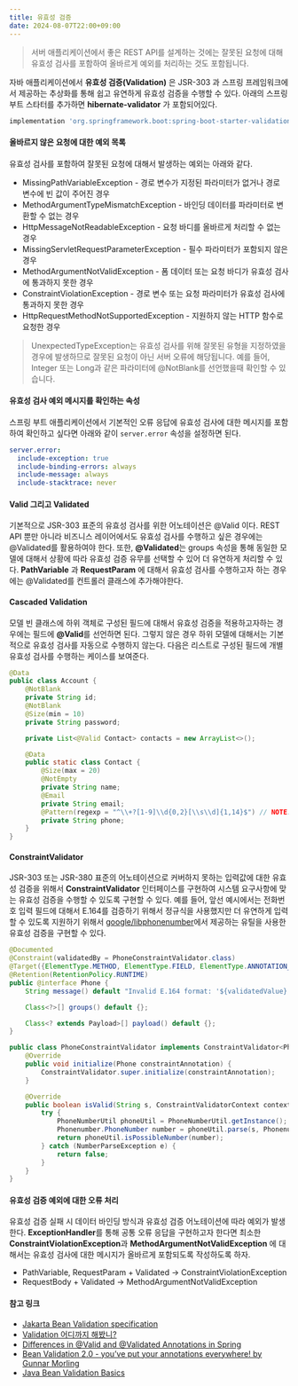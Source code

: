 ```yaml
---
title: 유효성 검증
date: 2024-08-07T22:00+09:00
---
```


> 서버 애플리케이션에서 좋은 REST API를 설계하는 것에는 잘못된 요청에 대해 유효성 검사를 포함하여 올바르게 예외를 처리하는 것도 포함됩니다.

자바 애플리케이션에서 **유효성 검증(Validation)** 은 JSR-303 과 스프링 프레임워크에서 제공하는 추상화를 통해 쉽고 유연하게 유효성 검증을 수행할 수 있다. 아래의 스프링 부트 스타터를 추가하면 **hibernate-validator** 가 포함되어있다.

```groovy build.gradle
implementation 'org.springframework.boot:spring-boot-starter-validation'
```

#### 올바르지 않은 요청에 대한 예외 목록

유효성 검사를 포함하여 잘못된 요청에 대해서 발생하는 예외는 아래와 같다.

- MissingPathVariableException - 경로 변수가 지정된 파라미터가 없거나 경로 변수에 빈 값이 주어진 경우
- MethodArgumentTypeMismatchException - 바인딩 데이터를 파라미터로 변환할 수 없는 경우
- HttpMessageNotReadableException - 요청 바디를 올바르게 처리할 수 없는 경우
- MissingServletRequestParameterException - 필수 파라미터가 포함되지 않은 경우
- MethodArgumentNotValidException - 폼 데이터 또는 요청 바디가 유효성 검사에 통과하지 못한 경우
- ConstraintViolationException - 경로 변수 또는 요청 파라미터가 유효성 검사에 통과하지 못한 경우
- HttpRequestMethodNotSupportedException - 지원하지 않는 HTTP 함수로 요청한 경우

> UnexpectedTypeException는 유효성 검사를 위해 잘못된 유형을 지정하였을 경우에 발생하므로 잘못된 요청이 아닌 서버 오류에 해당됩니다.
> 예를 들어, Integer 또는 Long과 같은 파라미터에 @NotBlank를 선언했을때 확인할 수 있습니다.

#### 유효성 검사 예외 메시지를 확인하는 속성

스프링 부트 애플리케이션에서 기본적인 오류 응답에 유효성 검사에 대한 메시지를 포함하여 확인하고 싶다면 아래와 같이 `server.error` 속성을 설정하면 된다.

```yml application.yml
server.error:
  include-exception: true
  include-binding-errors: always
  include-message: always
  include-stacktrace: never
```

#### Valid 그리고 Validated

기본적으로 JSR-303 표준의 유효성 검사를 위한 어노테이션은 @Valid 이다. REST API 뿐만 아니라 비즈니스 레이어에서도 유효성 검사를 수행하고 싶은 경우에는 @Validated를 활용하여야 한다. 또한, **@Validated**는 groups 속성을 통해 동일한 모델에 대해서 상황에 따라 유효성 검증 유무를 선택할 수 있어 더 유연하게 처리할 수 있다. **PathVariable** 과 **RequestParam** 에 대해서 유효성 검사를 수행하고자 하는 경우에는 @Validated를 컨트롤러 클래스에 추가해야한다.

#### Cascaded Validation

모델 빈 클래스에 하위 객체로 구성된 필드에 대해서 유효성 검증을 적용하고자하는 경우에는 필드에 **@Valid**를 선언하면 된다. 그렇지 않은 경우 하위 모델에 대해서는 기본적으로 유효성 검사를 자동으로 수행하지 않는다. 다음은 리스트로 구성된 필드에 개별 유효성 검사를 수행하는 케이스를 보여준다.

```java
@Data
public class Account {
    @NotBlank
    private String id;
    @NotBlank
    @Size(min = 10)
    private String password;

    private List<@Valid Contact> contacts = new ArrayList<>();

    @Data
    public static class Contact {
        @Size(max = 20)
        @NotEmpty
        private String name;
        @Email
        private String email;
        @Pattern(regexp = "^\\+?[1-9]\\d{0,2}[\\s\\d]{1,14}$") // NOTE: E.164
        private String phone;
    }
}
```

#### ConstraintValidator

JSR-303 또는 JSR-380 표준의 어노테이션으로 커버하지 못하는 입력값에 대한 유효성 검증을 위해서 **ConstraintValidator** 인터페이스를 구현하여 시스템 요구사항에 맞는 유효성 검증을 수행할 수 있도록 구현할 수 있다. 예를 들어, 앞선 예시에서는 전화번호 입력 필드에 대해서 E.164를 검증하기 위해서 정규식을 사용했지만 더 유연하게 입력할 수 있도록 지원하기 위해서 [google/libphonenumber](https://github.com/google/libphonenumber)에서 제공하는 유틸을 사용한 유효성 검증을 구현할 수 있다.

```java
@Documented
@Constraint(validatedBy = PhoneConstraintValidator.class)
@Target({ElementType.METHOD, ElementType.FIELD, ElementType.ANNOTATION_TYPE, ElementType.CONSTRUCTOR, ElementType.PARAMETER, ElementType.TYPE_USE})
@Retention(RetentionPolicy.RUNTIME)
public @interface Phone {
    String message() default "Invalid E.164 format: '${validatedValue}'";

    Class<?>[] groups() default {};

    Class<? extends Payload>[] payload() default {};
}

public class PhoneConstraintValidator implements ConstraintValidator<Phone, String> {
    @Override
    public void initialize(Phone constraintAnnotation) {
        ConstraintValidator.super.initialize(constraintAnnotation);
    }

    @Override
    public boolean isValid(String s, ConstraintValidatorContext context) {
        try {
            PhoneNumberUtil phoneUtil = PhoneNumberUtil.getInstance();
            Phonenumber.PhoneNumber number = phoneUtil.parse(s, Phonenumber.PhoneNumber.CountryCodeSource.UNSPECIFIED.name());
            return phoneUtil.isPossibleNumber(number);
        } catch (NumberParseException e) {
            return false;
        }
    }
}
```

#### 유효성 검증 예외에 대한 오류 처리

유효성 검증 실패 시 데이터 바인딩 방식과 유효성 검증 어노테이션에 따라 예외가 발생한다. **ExceptionHandler**를 통해 공통 오류 응답을 구현하고자 한다면 최소한 **ConstraintViolationException**과 **MethodArgumentNotValidException** 에 대해서는 유효성 검사에 대한 메시지가 올바르게 포함되도록 작성하도록 하자.

- PathVariable, RequestParam + Validated → ConstraintViolationException
- RequestBody + Validated → MethodArgumentNotValidException

#### 참고 링크

- [Jakarta Bean Validation specification](https://jakarta.ee/specifications/bean-validation/3.0/jakarta-bean-validation-spec-3.0.html)
- [Validation 어디까지 해봤니?](https://meetup.nhncloud.com/posts/223)
- [Differences in @Valid and @Validated Annotations in Spring](https://www.baeldung.com/spring-valid-vs-validated)
- [Bean Validation 2.0 - you’ve put your annotations everywhere! by Gunnar Morling](https://www.youtube.com/watch?v=GdKuxmtA65I)
- [Java Bean Validation Basics](https://www.baeldung.com/java-validation)